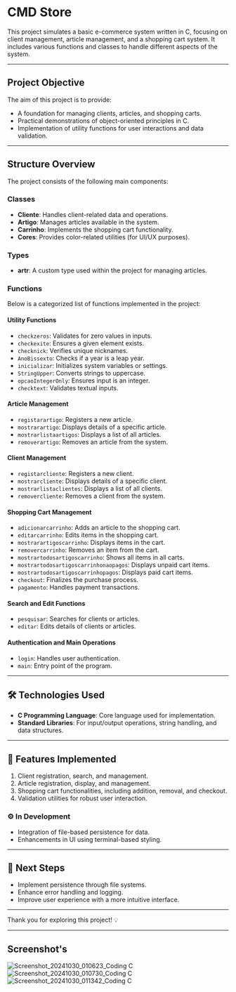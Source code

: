 # CMD Store

This project simulates a basic e-commerce system written in C, focusing on client management, article management, and a shopping cart system. It includes various functions and classes to handle different aspects of the system.

---

## **Project Objective**
The aim of this project is to provide:

- A foundation for managing clients, articles, and shopping carts.
- Practical demonstrations of object-oriented principles in C.
- Implementation of utility functions for user interactions and data validation.

---

## **Structure Overview**
The project consists of the following main components:

### **Classes**
- **Cliente**: Handles client-related data and operations.
- **Artigo**: Manages articles available in the system.
- **Carrinho**: Implements the shopping cart functionality.
- **Cores**: Provides color-related utilities (for UI/UX purposes).

### **Types**
- **artr**: A custom type used within the project for managing articles.

### **Functions**
Below is a categorized list of functions implemented in the project:

#### **Utility Functions**
- `checkzeros`: Validates for zero values in inputs.
- `checkexite`: Ensures a given element exists.
- `checknick`: Verifies unique nicknames.
- `AnoBissexto`: Checks if a year is a leap year.
- `inicializar`: Initializes system variables or settings.
- `StringUpper`: Converts strings to uppercase.
- `opcaoIntegerOnly`: Ensures input is an integer.
- `checktext`: Validates textual inputs.

#### **Article Management**
- `registarartigo`: Registers a new article.
- `mostrarartigo`: Displays details of a specific article.
- `mostrarlistaartigos`: Displays a list of all articles.
- `removerartigo`: Removes an article from the system.

#### **Client Management**
- `registarcliente`: Registers a new client.
- `mostrarcliente`: Displays details of a specific client.
- `mostrarlistaclientes`: Displays a list of all clients.
- `removercliente`: Removes a client from the system.

#### **Shopping Cart Management**
- `adicionarcarrinho`: Adds an article to the shopping cart.
- `editarcarrinho`: Edits items in the shopping cart.
- `mostrarartigoscarrinho`: Displays items in the cart.
- `removercarrinho`: Removes an item from the cart.
- `mostrartodosartigoscarrinho`: Shows all items in all carts.
- `mostrartodosartigoscarrinhonaopagos`: Displays unpaid cart items.
- `mostrartodosartigoscarrinhopagos`: Displays paid cart items.
- `checkout`: Finalizes the purchase process.
- `pagamento`: Handles payment transactions.

#### **Search and Edit Functions**
- `pesquisar`: Searches for clients or articles.
- `editar`: Edits details of clients or articles.

#### **Authentication and Main Operations**
- `login`: Handles user authentication.
- `main`: Entry point of the program.

---

## 🛠️ **Technologies Used**
- **C Programming Language**: Core language used for implementation.
- **Standard Libraries**: For input/output operations, string handling, and data structures.

---

## 🔧 **Features Implemented**
1. Client registration, search, and management.
2. Article registration, display, and management.
3. Shopping cart functionalities, including addition, removal, and checkout.
4. Validation utilities for robust user interaction.

### ⚙️ **In Development**
- Integration of file-based persistence for data.
- Enhancements in UI using terminal-based styling.

---

## 🎯 **Next Steps**
- Implement persistence through file systems.
- Enhance error handling and logging.
- Improve user experience with a more intuitive interface.

---

Thank you for exploring this project! 💡

--- 

## Screenshot's

![Screenshot_20241030_010623_Coding C](https://github.com/user-attachments/assets/3c3a8172-e5cc-4a69-b4ed-d3edf7def132)
![Screenshot_20241030_010730_Coding C](https://github.com/user-attachments/assets/14ef469c-c9e4-4890-a7f4-bda39bc736e6)
![Screenshot_20241030_011342_Coding C](https://github.com/user-attachments/assets/1651bf4f-64b3-4431-9bc0-6df87ed63b62)
